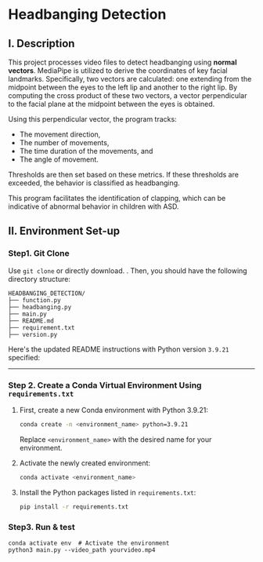 # Headbanging Detection
## **I.** Description
This project processes video files to detect headbanging using **normal vectors**. MediaPipe is utilized to derive the coordinates of key facial landmarks. Specifically, two vectors are calculated: one extending from the midpoint between the eyes to the left lip and another to the right lip. By computing the cross product of these two vectors, a vector perpendicular to the facial plane at the midpoint between the eyes is obtained. 

Using this perpendicular vector, the program tracks:
- The movement direction,
- The number of movements,
- The time duration of the movements, and
- The angle of movement.

Thresholds are then set based on these metrics. If these thresholds are exceeded, the behavior is classified as headbanging. 

This program facilitates the identification of clapping, which can be indicative of abnormal behavior in children with ASD.

## II. Environment Set-up

### Step1. Git Clone
Use `git clone` or directly download.
.
Then, you should have the following directory structure:
```
HEADBANGING_DETECTION/
├── function.py
├── headbanging.py
├── main.py
├── README.md
├── requirement.txt
├── version.py
```

Here's the updated README instructions with Python version `3.9.21` specified:

---

### Step 2. Create a Conda Virtual Environment Using `requirements.txt`

1. First, create a new Conda environment with Python 3.9.21:
   ```bash
   conda create -n <environment_name> python=3.9.21
   ```
   Replace `<environment_name>` with the desired name for your environment.

2. Activate the newly created environment:
   ```bash
   conda activate <environment_name>
   ```

3. Install the Python packages listed in `requirements.txt`:
   ```bash
   pip install -r requirements.txt
   ```

### Step3. Run & test
```
conda activate env  # Activate the environment
python3 main.py --video_path yourvideo.mp4
```
